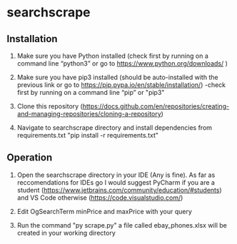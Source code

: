 # searchscrape

## Installation

1. Make sure you have Python installed (check first by running on a command line “python3” or go to https://www.python.org/downloads/ )

2. Make sure you have pip3 installed (should be auto-installed with the previous link or go to https://pip.pypa.io/en/stable/installation/) 
  -check first by running on a command line “pip” or "pip3"
 
3. Clone this repository (https://docs.github.com/en/repositories/creating-and-managing-repositories/cloning-a-repository)

4. Navigate to searchscrape directory and install dependencies from requirements.txt "pip install -r requirements.txt"

## Operation

1. Open the searchscrape directory in your IDE (Any is fine). As far as reccomendations for IDEs go I would suggest PyCharm if you are a student (https://www.jetbrains.com/community/education/#students) and VS Code otherwise (https://code.visualstudio.com/)

2. Edit OgSearchTerm minPrice and maxPrice with your query

3. Run the command "py scrape.py" a file called ebay_phones.xlsx will be created in your working directory
